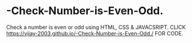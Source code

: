 # -Check-Number-is-Even-Odd.
Check a number is even or odd using HTML, CSS &amp; JAVACSRIPT.
CLICK https://vijay-2003.github.io/-Check-Number-is-Even-Odd./ FOR CODE.
